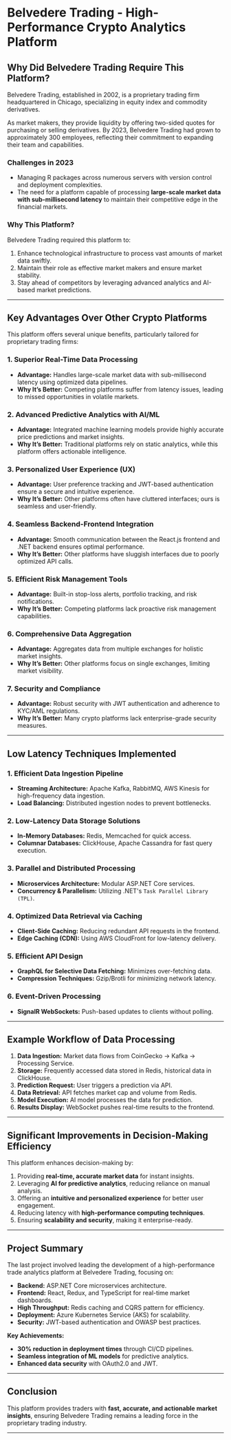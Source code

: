 # Belvedere Trading - High-Performance Crypto Analytics Platform

## **Why Did Belvedere Trading Require This Platform?**

Belvedere Trading, established in 2002, is a proprietary trading firm headquartered in Chicago, specializing in equity index and commodity derivatives. 

As market makers, they provide liquidity by offering two-sided quotes for purchasing or selling derivatives. By 2023, Belvedere Trading had grown to approximately 300 employees, reflecting their commitment to expanding their team and capabilities. 

### **Challenges in 2023**
- Managing R packages across numerous servers with version control and deployment complexities.
- The need for a platform capable of processing **large-scale market data with sub-millisecond latency** to maintain their competitive edge in the financial markets.

### **Why This Platform?**
Belvedere Trading required this platform to:
1. Enhance technological infrastructure to process vast amounts of market data swiftly.
2. Maintain their role as effective market makers and ensure market stability.
3. Stay ahead of competitors by leveraging advanced analytics and AI-based market predictions.

---

## **Key Advantages Over Other Crypto Platforms**

This platform offers several unique benefits, particularly tailored for proprietary trading firms:

### **1. Superior Real-Time Data Processing**
- **Advantage:** Handles large-scale market data with sub-millisecond latency using optimized data pipelines.
- **Why It’s Better:** Competing platforms suffer from latency issues, leading to missed opportunities in volatile markets.

### **2. Advanced Predictive Analytics with AI/ML**
- **Advantage:** Integrated machine learning models provide highly accurate price predictions and market insights.
- **Why It’s Better:** Traditional platforms rely on static analytics, while this platform offers actionable intelligence.

### **3. Personalized User Experience (UX)**
- **Advantage:** User preference tracking and JWT-based authentication ensure a secure and intuitive experience.
- **Why It’s Better:** Other platforms often have cluttered interfaces; ours is seamless and user-friendly.

### **4. Seamless Backend-Frontend Integration**
- **Advantage:** Smooth communication between the React.js frontend and .NET backend ensures optimal performance.
- **Why It’s Better:** Other platforms have sluggish interfaces due to poorly optimized API calls.

### **5. Efficient Risk Management Tools**
- **Advantage:** Built-in stop-loss alerts, portfolio tracking, and risk notifications.
- **Why It’s Better:** Competing platforms lack proactive risk management capabilities.

### **6. Comprehensive Data Aggregation**
- **Advantage:** Aggregates data from multiple exchanges for holistic market insights.
- **Why It’s Better:** Other platforms focus on single exchanges, limiting market visibility.

### **7. Security and Compliance**
- **Advantage:** Robust security with JWT authentication and adherence to KYC/AML regulations.
- **Why It’s Better:** Many crypto platforms lack enterprise-grade security measures.

---

## **Low Latency Techniques Implemented**

### **1. Efficient Data Ingestion Pipeline**
- **Streaming Architecture:** Apache Kafka, RabbitMQ, AWS Kinesis for high-frequency data ingestion.
- **Load Balancing:** Distributed ingestion nodes to prevent bottlenecks.

### **2. Low-Latency Data Storage Solutions**
- **In-Memory Databases:** Redis, Memcached for quick access.
- **Columnar Databases:** ClickHouse, Apache Cassandra for fast query execution.

### **3. Parallel and Distributed Processing**
- **Microservices Architecture:** Modular ASP.NET Core services.
- **Concurrency & Parallelism:** Utilizing .NET's `Task Parallel Library (TPL)`.

### **4. Optimized Data Retrieval via Caching**
- **Client-Side Caching:** Reducing redundant API requests in the frontend.
- **Edge Caching (CDN):** Using AWS CloudFront for low-latency delivery.

### **5. Efficient API Design**
- **GraphQL for Selective Data Fetching:** Minimizes over-fetching data.
- **Compression Techniques:** Gzip/Brotli for minimizing network latency.

### **6. Event-Driven Processing**
- **SignalR WebSockets:** Push-based updates to clients without polling.

---

## **Example Workflow of Data Processing**

1. **Data Ingestion:** Market data flows from CoinGecko → Kafka → Processing Service.
2. **Storage:** Frequently accessed data stored in Redis, historical data in ClickHouse.
3. **Prediction Request:** User triggers a prediction via API.
4. **Data Retrieval:** API fetches market cap and volume from Redis.
5. **Model Execution:** AI model processes the data for prediction.
6. **Results Display:** WebSocket pushes real-time results to the frontend.

---

## **Significant Improvements in Decision-Making Efficiency**

This platform enhances decision-making by:

1. Providing **real-time, accurate market data** for instant insights.
2. Leveraging **AI for predictive analytics**, reducing reliance on manual analysis.
3. Offering an **intuitive and personalized experience** for better user engagement.
4. Reducing latency with **high-performance computing techniques**.
5. Ensuring **scalability and security**, making it enterprise-ready.

---

## **Project Summary**

The last project involved leading the development of a high-performance trade analytics platform at Belvedere Trading, focusing on:

- **Backend:** ASP.NET Core microservices architecture.
- **Frontend:** React, Redux, and TypeScript for real-time market dashboards.
- **High Throughput:** Redis caching and CQRS pattern for efficiency.
- **Deployment:** Azure Kubernetes Service (AKS) for scalability.
- **Security:** JWT-based authentication and OWASP best practices.

**Key Achievements:**
- **30% reduction in deployment times** through CI/CD pipelines.
- **Seamless integration of ML models** for predictive analytics.
- **Enhanced data security** with OAuth2.0 and JWT.

---

## **Conclusion**

This platform provides traders with **fast, accurate, and actionable market insights**, ensuring Belvedere Trading remains a leading force in the proprietary trading industry.

---
